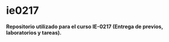 # ie0217

**Repositorio utilizado para el curso IE-0217 (Entrega de previos, laboratorios y tareas).**
